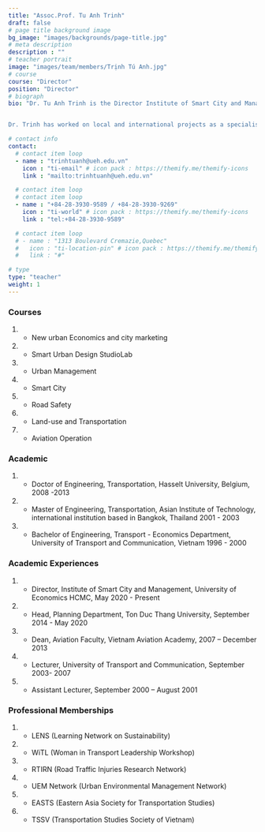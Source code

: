 ```yaml
---
title: "Assoc.Prof. Tu Anh Trinh"
draft: false
# page title background image
bg_image: "images/backgrounds/page-title.jpg"
# meta description
description : ""
# teacher portrait
image: "images/team/members/Trịnh Tú Anh.jpg"
# course
course: "Director"
position: "Director"
# biograph
bio: "Dr. Tu Anh Trinh is the Director Institute of Smart City and Management, College of Technology and Design, UEH University. She is a guest lecturer, supervisor, and reviewer for master’s and Ph.D. students in international universities such as Trieste University, Hasselt University, Thammasat University, Handong Global University, etc. She is a co-chair/key organizer of international conferences, including the International Conference on Sustainable Development Civil, Urban, and Transportation Engineering (CUTE-2016, 2018), Aviation Future: Challenge and Solution (AFCS, 2020), Resilience by Technology and Design (RTD, 2022), Sustainable University Development: Opportunity and Challenge (SUDOC, 2022).


Dr. Trinh has worked on local and international projects as a specialist and team leader in fields of sustainability, smart cities, urban and transportation planning, traffic safety, transport economics, and aviation operation. She is recognized for her academic excellence during her tenure, as evidenced by her numerous publications in prestigious journals and proceedings for academic and press conferences"

# contact info
contact:
  # contact item loop
  - name : "trinhtuanh@ueh.edu.vn"
    icon : "ti-email" # icon pack : https://themify.me/themify-icons
    link : "mailto:trinhtuanh@ueh.edu.vn"

  # contact item loop
  # contact item loop
  - name : "+84-28-3930-9589 / +84-28-3930-9269"
    icon : "ti-world" # icon pack : https://themify.me/themify-icons
    link : "tel:+84-28-3930-9589"

  # contact item loop
  # - name : "1313 Boulevard Cremazie,Quebec"
  #   icon : "ti-location-pin" # icon pack : https://themify.me/themify-icons
  #   link : "#"

# type
type: "teacher"
weight: 1
---
```


### Courses

1. - New urban Economics and city marketing
1. - Smart Urban Design StudioLab
1. - Urban Management
1. - Smart City
1. - Road Safety
1. - Land-use and Transportation
1. - Aviation Operation

### Academic

1. - Doctor of Engineering, Transportation, Hasselt University, Belgium, 2008 -2013
1. - Master of Engineering, Transportation, Asian Institute of Technology, international institution based in Bangkok, Thailand 2001 - 2003
1. - Bachelor of Engineering, Transport - Economics Department, University of Transport and Communication, Vietnam 1996 - 2000

### Academic Experiences

1. - Director, Institute of Smart City and Management, University of Economics HCMC, May 2020 - Present
1. - Head, Planning Department, Ton Duc Thang University, September 2014 - May 2020
1. - Dean, Aviation Faculty, Vietnam Aviation Academy, 2007 – December 2013
1. - Lecturer, University of Transport and Communication, September 2003- 2007
1. - Assistant Lecturer, September 2000 – August 2001

### Professional Memberships

1. - LENS (Learning Network on Sustainability)
1. - WiTL (Woman in Transport Leadership Workshop)
1. - RTIRN (Road Traffic Injuries Research Network)
1. - UEM Network (Urban Environmental Management Network)
1. - EASTS (Eastern Asia Society for Transportation Studies)
1. - TSSV (Transportation Studies Society of Vietnam)

<!-- ### [PUBLICATIONS](https://scholar.google.com/citations?hl=en&view_op=list_works&gmla=AH70aAXRdl6O1RpzMQTHBN-SOAF7oUQMawjO4TlCcrUTMi0wgP5URi2cR4_i24RhDbn5oLhz_QlRMTa2J9w8ew&user=bQrm2JYAAAAJ) -->
